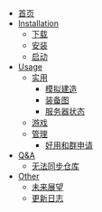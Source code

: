 <!-- docs/_sidebar.md -->

* [首页](README)
* [Installation](installation/README)
    * [下载](installation/下载)
    * [安装](installation/安装)
    * [启动](installation/启动)
* [Usage](usage/README)
  * [实用]()
    * [模拟建造](usage/utility/模拟建造)
    * [装备图](usage/utility/装备图)
    * [服务器状态](usage/utility/服务器状态)
  * [游戏]()
  * [管理]()
    * [好用和群申请](usage/manager/好友和群申请.md)
* [Q&A]()
  * [无法同步仓库](Q&A/无法同步仓库)
* [Other]()
  * [未来展望](other/future)
  * [更新日志](other/log)